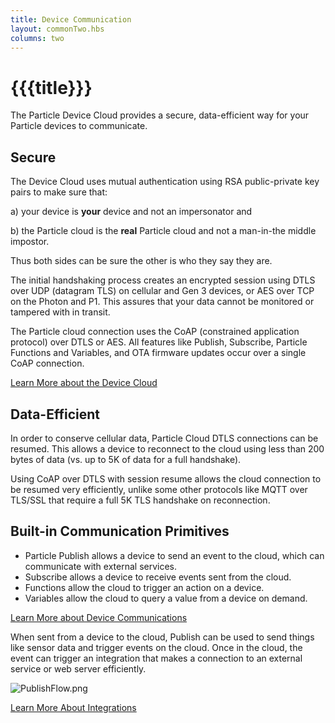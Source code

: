```yaml
---
title: Device Communication
layout: commonTwo.hbs
columns: two
---
```


# {{{title}}}
The Particle Device Cloud provides a secure, data-efficient way for your Particle devices to communicate.

  
## Secure

The Device Cloud uses mutual authentication using RSA public-private key pairs to make sure that:

a) your device is **your** device and not an impersonator and

b) the Particle cloud is the **real** Particle cloud and not a man-in-the middle impostor.

Thus both sides can be sure the other is who they say they are.

  
The initial handshaking process creates an encrypted session using DTLS over UDP (datagram TLS) on cellular and Gen 3 devices, or AES over TCP on the Photon and P1\. This assures that your data cannot be monitored or tampered with in transit.

  
The Particle cloud connection uses the CoAP (constrained application protocol) over DTLS or AES. All features like Publish, Subscribe, Particle Functions and Variables, and OTA firmware updates occur over a single CoAP connection.  
  
[Learn More about the Device Cloud](/getting-started/cloud/introduction/#secure)

  
## Data-Efficient

In order to conserve cellular data, Particle Cloud DTLS connections can be resumed. This allows a device to reconnect to the cloud using less than 200 bytes of data (vs. up to 5K of data for a full handshake).

  
Using CoAP over DTLS with session resume allows the cloud connection to be resumed very efficiently, unlike some other protocols like MQTT over TLS/SSL that require a full 5K TLS handshake on reconnection.

## Built-in Communication Primitives

* Particle Publish allows a device to send an event to the cloud, which can communicate with external services.
* Subscribe allows a device to receive events sent from the cloud.
* Functions allow the cloud to trigger an action on a device.
* Variables allow the cloud to query a value from a device on demand.

[Learn More about Device Communications](/getting-started/device-os/introduction-to-device-os/#communication)

When sent from a device to the cloud, Publish can be used to send things like sensor data and trigger events on the cloud. Once in the cloud, the event can trigger an integration that makes a connection to an external service or web server efficiently.

![PublishFlow.png](/assets/images/support/PublishFlow.png)

[Learn More About Integrations](/getting-started/integrations/integrations/)
